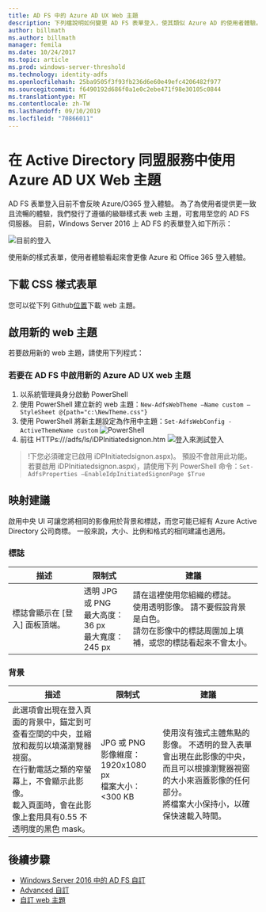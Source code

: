 ```yaml
---
title: AD FS 中的 Azure AD UX Web 主題
description: 下列檔說明如何變更 AD FS 表單登入，使其類似 Azure AD 的使用者體驗。
author: billmath
ms.author: billmath
manager: femila
ms.date: 10/24/2017
ms.topic: article
ms.prod: windows-server-threshold
ms.technology: identity-adfs
ms.openlocfilehash: 25ba9505f3f93fb236d6e60e49efc4206482f977
ms.sourcegitcommit: f6490192d686f0a1e0c2ebe471f98e30105c0844
ms.translationtype: MT
ms.contentlocale: zh-TW
ms.lasthandoff: 09/10/2019
ms.locfileid: "70866011"
---
```

# <a name="using-an-azure-ad-ux-web-theme-in-active-directory-federation-services"></a>在 Active Directory 同盟服務中使用 Azure AD UX Web 主題
AD FS 表單登入目前不會反映 Azure/O365 登入體驗。  為了為使用者提供更一致且流暢的體驗，我們發行了遵循的級聯樣式表 web 主題，可套用至您的 AD FS 伺服器。  目前，Windows Server 2016 上 AD FS 的表單登入如下所示：

![目前的登入](media/Azure-UX-Web-Theme-in-AD-FS/one.png)


使用新的樣式表單，使用者體驗看起來會更像 Azure 和 Office 365 登入體驗。

## <a name="download-the-css-style-sheet"></a>下載 CSS 樣式表單
您可以從下列 Github[位置](https://github.com/Microsoft/adfsWebCustomization/tree/master/centeredUi)下載 web 主題。


## <a name="enabling-the-new-web-theme"></a>啟用新的 web 主題
若要啟用新的 web 主題，請使用下列程式：

### <a name="to-enable-the-new-azure-ad-ux-web-theme-in-ad-fs"></a>若要在 AD FS 中啟用新的 Azure AD UX web 主題
1. 以系統管理員身分啟動 PowerShell
2. 使用 PowerShell 建立新的 web 主題：`New-AdfsWebTheme –Name custom –StyleSheet @{path="c:\NewTheme.css"}`
3. 使用 PowerShell 將新主題設定為作用中主題：`Set-AdfsWebConfig -ActiveThemeName custom`
   ![PowerShell](media/Azure-UX-Web-Theme-in-AD-FS/two.png)
4. 前往 HTTPs://<AD FS name.domain>/adfs/ls/iDPInitiatedsignon.htm ![登入來測試登入](media/Azure-UX-Web-Theme-in-AD-FS/three.png)

> !下您必須確定已啟用 iDPInitiatedsignon.aspx)。  預設不會啟用此功能。  若要啟用 iDPInitiatedsignon.aspx)，請使用下列 PowerShell 命令：`Set-AdfsProperties –EnableIdpInitiatedSignonPage $True`

## <a name="image-recommendations"></a>映射建議
啟用中央 UI 可讓您將相同的影像用於背景和標誌，而您可能已經有 Azure Active Directory 公司商標。 一般來說，大小、比例和格式的相同建議也適用。

### <a name="logo"></a>標誌

描述 | 限制式 | 建議
------- | ------- | ----------
標誌會顯示在 [登入] 面板頂端。 | 透明 JPG 或 PNG<br>最大高度：36 px<br>最大寬度：245 px | 請在這裡使用您組織的標誌。<br>使用透明影像。 請不要假設背景是白色。<br>請勿在影像中的標誌周圍加上填補，或您的標誌看起來不會太小。

### <a name="background"></a>背景

描述 | 限制式 | 建議
------- | ------- | ----------
此選項會出現在登入頁面的背景中，錨定到可查看空間的中央，並縮放和裁剪以填滿瀏覽器視窗。    <br>在行動電話之類的窄螢幕上，不會顯示此影像。<br>載入頁面時，會在此影像上套用具有0.55 不透明度的黑色 mask。 | JPG 或 PNG<br>影像維度：1920x1080 px<br>檔案大小：&lt;300 KB | <br>使用沒有強式主體焦點的影像。 不透明的登入表單會出現在此影像的中央，而且可以根據瀏覽器視窗的大小來涵蓋影像的任何部分。<br>將檔案大小保持小，以確保快速載入時間。

## <a name="next-steps"></a>後續步驟
- [Windows Server 2016 中的 AD FS 自訂](AD-FS-Customization-in-Windows-Server-2016.md)
- [Advanced 自訂](Advanced-Customization-of-AD-FS-Sign-in-Pages.md)
- [自訂 web 主題](Custom-Web-Themes-in-AD-FS.md)
